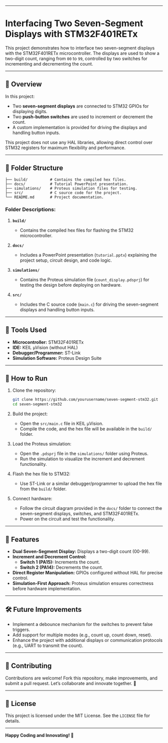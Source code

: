 

---

# Interfacing Two Seven-Segment Displays with STM32F401RETx  

This project demonstrates how to interface two seven-segment displays with the STM32F401RETx microcontroller. The displays are used to show a two-digit count, ranging from `00` to `99`, controlled by two switches for incrementing and decrementing the count.

---

## 🚀 **Overview**  

In this project:  
- Two **seven-segment displays** are connected to STM32 GPIOs for displaying digits.  
- Two **push-button switches** are used to increment or decrement the count.  
- A custom implementation is provided for driving the displays and handling button inputs.  

This project does not use any HAL libraries, allowing direct control over STM32 registers for maximum flexibility and performance.

---

## 📂 **Folder Structure**  

```plaintext
├── build/          # Contains the compiled hex files.
├── docs/           # Tutorial PowerPoint presentation.
├── simulations/    # Proteus simulation files for testing.
├── src/            # C source code for the project.
└── README.md       # Project documentation.
```

### Folder Descriptions:  

1. **`build/`**  
   - Contains the compiled hex files for flashing the STM32 microcontroller.  

2. **`docs/`**  
   - Includes a PowerPoint presentation (`tutorial.pptx`) explaining the project setup, circuit design, and code logic.  

3. **`simulations/`**  
   - Contains the Proteus simulation file (`count_display.pdsprj`) for testing the design before deploying on hardware.  

4. **`src/`**  
   - Includes the C source code (`main.c`) for driving the seven-segment displays and handling button inputs.

---

## 🔧 **Tools Used**  

- **Microcontroller:** STM32F401RETx  
- **IDE:** KEIL µVision (without HAL)  
- **Debugger/Programmer:** ST-Link  
- **Simulation Software:** Proteus Design Suite  

---

## 📑 **How to Run**  

1. Clone the repository:  
   ```bash
   git clone https://github.com/yourusername/seven-segment-stm32.git
   cd seven-segment-stm32
   ```  

2. Build the project:  
   - Open the `src/main.c` file in KEIL µVision.  
   - Compile the code, and the hex file will be available in the `build/` folder.  

3. Load the Proteus simulation:  
   - Open the `.pdsprj` file in the `simulations/` folder using Proteus.  
   - Run the simulation to visualize the increment and decrement functionality.  

4. Flash the hex file to STM32:  
   - Use ST-Link or a similar debugger/programmer to upload the hex file from the `build/` folder.  

5. Connect hardware:  
   - Follow the circuit diagram provided in the `docs/` folder to connect the seven-segment displays, switches, and STM32F401RETx.  
   - Power on the circuit and test the functionality.  

---

## 📌 **Features**  

- **Dual Seven-Segment Display:** Displays a two-digit count (00-99).  
- **Increment and Decrement Control:**  
  - **Switch 1 (PA15):** Increments the count.  
  - **Switch 2 (PA14):** Decrements the count.  
- **Direct Register Manipulation:** GPIOs configured without HAL for precise control.  
- **Simulation-First Approach:** Proteus simulation ensures correctness before hardware implementation.  

---

## 🛠️ **Future Improvements**  

- Implement a debounce mechanism for the switches to prevent false triggers.  
- Add support for multiple modes (e.g., count up, count down, reset).  
- Enhance the project with additional displays or communication protocols (e.g., UART to transmit the count).  

---

## 🤝 **Contributing**  

Contributions are welcome! Fork this repository, make improvements, and submit a pull request. Let’s collaborate and innovate together. 🚀  

---

## 📜 **License**  

This project is licensed under the MIT License. See the `LICENSE` file for details.  

---

**Happy Coding and Innovating! 🚀**  
